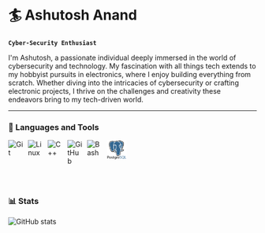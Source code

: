 # 🏄 Ashutosh Anand

**`Cyber-Security Enthusiast`**

I'm Ashutosh, a passionate individual deeply immersed in the world of cybersecurity and technology. My fascination with all things tech extends to my hobbyist pursuits in electronics, where I enjoy building everything from scratch. Whether diving into the intricacies of cybersecurity or crafting electronic projects, I thrive on the challenges and creativity these endeavors bring to my tech-driven world.

---

### 🧰 Languages and Tools

<img align="left" alt="Git" width="30px" style="padding-right:10px;" src="https://cdn.jsdelivr.net/gh/devicons/devicon/icons/git/git-original.svg" />
<img align="left" alt="Linux" width="30px" style="padding-right:10px;" src="https://cdn.jsdelivr.net/gh/devicons/devicon/icons/linux/linux-original.svg" />
<img align="left" alt="C++" width="30px" style="padding-right:10px;" src="https://cdn.jsdelivr.net/gh/devicons/devicon/icons/cplusplus/cplusplus-line.svg" />
<img align="left" alt="GitHub" width="30px" style="padding-right:10px;" src="https://cdn.jsdelivr.net/gh/devicons/devicon/icons/github/github-original.svg" />
<img align="left" alt="Bash" width="30px" style="padding-right:10px;" src="https://cdn.jsdelivr.net/gh/devicons/devicon/icons/bash/bash-original.svg" />
<p align="left"> <a href="https://www.postgresql.org" target="_blank" rel="noreferrer"> <img src="https://raw.githubusercontent.com/devicons/devicon/master/icons/postgresql/postgresql-original-wordmark.svg" alt="postgresql" width="40" height="40"/> </a> </p>

<br />

#

### 📊 Stats

![GitHub stats](https://github-readme-stats.vercel.app/api?username=aliciacilmora&show_icons=true&theme=gruvbox)


